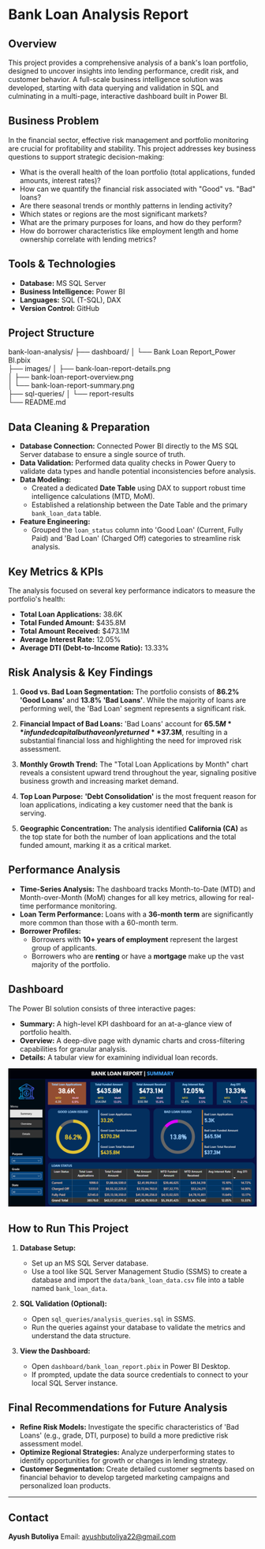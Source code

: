 # Bank Loan Analysis Report

## Overview

This project provides a comprehensive analysis of a bank's loan portfolio, designed to uncover insights into lending performance, credit risk, and customer behavior. A full-scale business intelligence solution was developed, starting with data querying and validation in SQL and culminating in a multi-page, interactive dashboard built in Power BI.

## Business Problem

In the financial sector, effective risk management and portfolio monitoring are crucial for profitability and stability. This project addresses key business questions to support strategic decision-making:
- What is the overall health of the loan portfolio (total applications, funded amounts, interest rates)?
- How can we quantify the financial risk associated with "Good" vs. "Bad" loans?
- Are there seasonal trends or monthly patterns in lending activity?
- Which states or regions are the most significant markets?
- What are the primary purposes for loans, and how do they perform?
- How do borrower characteristics like employment length and home ownership correlate with lending metrics?

## Tools & Technologies

- **Database:** MS SQL Server
- **Business Intelligence:** Power BI
- **Languages:** SQL (T-SQL), DAX
- **Version Control:** GitHub

## Project Structure

bank-loan-analysis/
├── dashboard/
│   └── Bank Loan Report_Power BI.pbix     
├── images/
│   ├── bank-loan-report-details.png       
│   ├── bank-loan-report-overview.png      
│   └── bank-loan-report-summary.png       
├── sql-queries/
│   └── report-results                      
└── README.md                              

## Data Cleaning & Preparation

- **Database Connection:** Connected Power BI directly to the MS SQL Server database to ensure a single source of truth.
- **Data Validation:** Performed data quality checks in Power Query to validate data types and handle potential inconsistencies before analysis.
- **Data Modeling:**
    - Created a dedicated **Date Table** using DAX to support robust time intelligence calculations (MTD, MoM).
    - Established a relationship between the Date Table and the primary `bank_loan_data` table.
- **Feature Engineering:**
    - Grouped the `loan_status` column into 'Good Loan' (Current, Fully Paid) and 'Bad Loan' (Charged Off) categories to streamline risk analysis.

## Key Metrics & KPIs

The analysis focused on several key performance indicators to measure the portfolio's health:
- **Total Loan Applications:** 38.6K
- **Total Funded Amount:** $435.8M
- **Total Amount Received:** $473.1M
- **Average Interest Rate:** 12.05%
- **Average DTI (Debt-to-Income Ratio):** 13.33%

## Risk Analysis & Key Findings

1.  **Good vs. Bad Loan Segmentation:** The portfolio consists of **86.2% 'Good Loans'** and **13.8% 'Bad Loans'**. While the majority of loans are performing well, the 'Bad Loan' segment represents a significant risk.

2.  **Financial Impact of Bad Loans:** 'Bad Loans' account for **$65.5M** in funded capital but have only returned **$37.3M**, resulting in a substantial financial loss and highlighting the need for improved risk assessment.

3.  **Monthly Growth Trend:** The "Total Loan Applications by Month" chart reveals a consistent upward trend throughout the year, signaling positive business growth and increasing market demand.

4.  **Top Loan Purpose:** **'Debt Consolidation'** is the most frequent reason for loan applications, indicating a key customer need that the bank is serving.

5.  **Geographic Concentration:** The analysis identified **California (CA)** as the top state for both the number of loan applications and the total funded amount, marking it as a critical market.

## Performance Analysis

- **Time-Series Analysis:** The dashboard tracks Month-to-Date (MTD) and Month-over-Month (MoM) changes for all key metrics, allowing for real-time performance monitoring.
- **Loan Term Performance:** Loans with a **36-month term** are significantly more common than those with a 60-month term.
- **Borrower Profiles:**
    - Borrowers with **10+ years of employment** represent the largest group of applicants.
    - Borrowers who are **renting** or have a **mortgage** make up the vast majority of the portfolio.

## Dashboard

The Power BI solution consists of three interactive pages:
- **Summary:** A high-level KPI dashboard for an at-a-glance view of portfolio health.
- **Overview:** A deep-dive page with dynamic charts and cross-filtering capabilities for granular analysis.
- **Details:** A tabular view for examining individual loan records.

![Bank Loan Dashboard](images/bank-loan-report-summary.png)

## How to Run This Project

1.  **Database Setup:**
    - Set up an MS SQL Server database.
    - Use a tool like SQL Server Management Studio (SSMS) to create a database and import the `data/bank_loan_data.csv` file into a table named `bank_loan_data`.

2.  **SQL Validation (Optional):**
    - Open `sql_queries/analysis_queries.sql` in SSMS.
    - Run the queries against your database to validate the metrics and understand the data structure.

3.  **View the Dashboard:**
    - Open `dashboard/bank_loan_report.pbix` in Power BI Desktop.
    - If prompted, update the data source credentials to connect to your local SQL Server instance.

## Final Recommendations for Future Analysis

- **Refine Risk Models:** Investigate the specific characteristics of 'Bad Loans' (e.g., grade, DTI, purpose) to build a more predictive risk assessment model.
- **Optimize Regional Strategies:** Analyze underperforming states to identify opportunities for growth or changes in lending strategy.
- **Customer Segmentation:** Create detailed customer segments based on financial behavior to develop targeted marketing campaigns and personalized loan products.

---

## Contact

**Ayush Butoliya** 
Email: ayushbutoliya22@gmail.com
